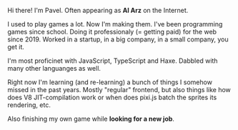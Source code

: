 Hi there! I'm Pavel. Often appearing as **Al Arz** on the Internet.

I used to play games a lot. Now I'm making them.
I've been programming games since school. Doing it professionaly (= getting paid) for the web since 2019. Worked in a startup, in a big company, in a small company, you get it.

I'm most proficinet with JavaScript, TypeScript and Haxe. Dabbled with many other languanges as well.

Right now I'm learning (and re-learning) a bunch of things I somehow missed in the past years. Mostly "regular" frontend, but also things like how does V8 JIT-compilation work or when does pixi.js batch the sprites its rendering, etc.

Also finishing my own game while **looking for a new job**.
